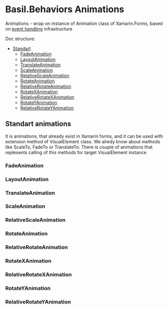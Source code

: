# Basil.Behaviors Animations

Animations - wrap on instance of Animation class of Xamarin.Forms, based on [event handling](https://github.com/ilievmark/Basil.Behaviors/tree/master/sample/BehaviorsSample/Pages/EventHandling) infrastructure

Doc structure:

- [Standart](https://github.com/ilievmark/Basil.Behaviors/tree/master/sample/BehaviorsSample/Pages/EventHandling#behaviors)
    - [FadeAnimation](https://github.com/ilievmark/Basil.Behaviors/tree/master/sample/BehaviorsSample/Pages/EventHandling#eventtocommandbehavior)
    - [LayoutAnimation](https://github.com/ilievmark/Basil.Behaviors/tree/master/sample/BehaviorsSample/Pages/EventHandling#eventtocommandbehavior)
    - [TranslateAnimation](https://github.com/ilievmark/Basil.Behaviors/tree/master/sample/BehaviorsSample/Pages/EventHandling#eventtocommandbehavior)
    - [ScaleAnimation](https://github.com/ilievmark/Basil.Behaviors/tree/master/sample/BehaviorsSample/Pages/EventHandling#eventtocommandbehavior)
    - [RelativeScaleAnimation](https://github.com/ilievmark/Basil.Behaviors/tree/master/sample/BehaviorsSample/Pages/EventHandling#eventtocommandbehavior)
    - [RotateAnimation](https://github.com/ilievmark/Basil.Behaviors/tree/master/sample/BehaviorsSample/Pages/EventHandling#eventtocommandbehavior)
    - [RelativeRotateAnimation](https://github.com/ilievmark/Basil.Behaviors/tree/master/sample/BehaviorsSample/Pages/EventHandling#eventtocommandbehavior)
    - [RotateXAnimation](https://github.com/ilievmark/Basil.Behaviors/tree/master/sample/BehaviorsSample/Pages/EventHandling#eventtocommandbehavior)
    - [RelativeRotateXAnimation](https://github.com/ilievmark/Basil.Behaviors/tree/master/sample/BehaviorsSample/Pages/EventHandling#eventtocommandbehavior)
    - [RotateYAnimation](https://github.com/ilievmark/Basil.Behaviors/tree/master/sample/BehaviorsSample/Pages/EventHandling#eventtocommandbehavior)
    - [RelativeRotateYAnimation](https://github.com/ilievmark/Basil.Behaviors/tree/master/sample/BehaviorsSample/Pages/EventHandling#eventtocommandbehavior)

## Standart animations

It is animations, that already exist in Xamarin forms, and it can be used with extension method of VisualElement class.
We alredy know about methods like ScaleTo, FadeTo or TranslateTo. There is couple of animations that replesents calling
of this methods for target VisualElement instance

### FadeAnimation

### LayoutAnimation

### TranslateAnimation

### ScaleAnimation

### RelativeScaleAnimation

### RotateAnimation

### RelativeRotateAnimation

### RotateXAnimation

### RelativeRotateXAnimation

### RotateYAnimation

### RelativeRotateYAnimation
